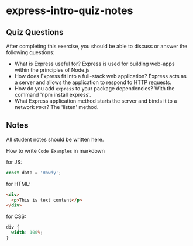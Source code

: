 # express-intro-quiz-notes

## Quiz Questions

After completing this exercise, you should be able to discuss or answer the following questions:

- What is Express useful for?
  Express is used for building web-apps within the principles of Node.js
- How does Express fit into a full-stack web application?
  Express acts as a server and allows the application to respond to HTTP requests.
- How do you add `express` to your package dependencies?
  With the command 'npm install express'.
- What Express application method starts the server and binds it to a network `PORT`?
  The 'listen' method.

## Notes

All student notes should be written here.

How to write `Code Examples` in markdown

for JS:

```javascript
const data = 'Howdy';
```

for HTML:

```html
<div>
  <p>This is text content</p>
</div>
```

for CSS:

```css
div {
  width: 100%;
}
```
